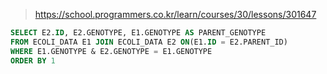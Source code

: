 > https://school.programmers.co.kr/learn/courses/30/lessons/301647

```sql
SELECT E2.ID, E2.GENOTYPE, E1.GENOTYPE AS PARENT_GENOTYPE
FROM ECOLI_DATA E1 JOIN ECOLI_DATA E2 ON(E1.ID = E2.PARENT_ID)
WHERE E1.GENOTYPE & E2.GENOTYPE = E1.GENOTYPE
ORDER BY 1
```

